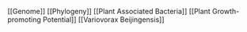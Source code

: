 [[Genome]]
[[Phylogeny]]
[[Plant Associated Bacteria]]
[[Plant Growth-promoting Potential]]
[[Variovorax Beijingensis]]
